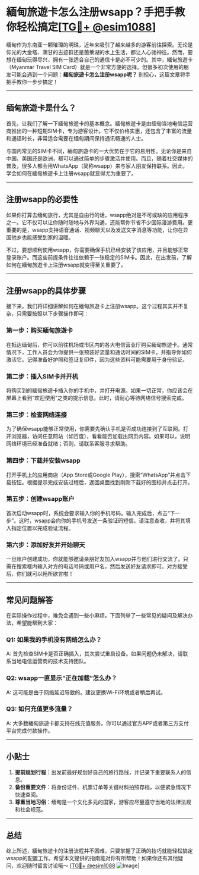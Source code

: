 # 緬甸旅遊卡怎么注册wsapp？手把手教你轻松搞定[[TG💪+ @esim1088](https://t.me/s/esim1088)]

缅甸作为东南亚一颗璀璨的明珠，近年来吸引了越来越多的游客前往探索。无论是仰光的大金塔、蒲甘的古迹群还是茵莱湖的水上生活，都让人心驰神往。然而，要想在缅甸玩得尽兴，拥有一张适合自己的通信卡是必不可少的。其中，緬甸旅遊卡（Myanmar Travel SIM Card）就是一个非常方便的选择。但很多初次使用的朋友可能会遇到一个问题：**緬甸旅遊卡怎么注册wsapp呢？** 别担心，这篇文章将手把手教你一步步搞定！

---

## 缅甸旅遊卡是什么？

首先，让我们了解一下緬甸旅遊卡的基本概念。緬甸旅遊卡是由缅甸当地电信运营商推出的一种短期SIM卡，专为游客设计。它不仅价格实惠，还包含了丰富的流量和通话时长，非常适合需要在缅甸期间保持通讯畅通的人士。

与国内常见的SIM卡不同，緬甸旅遊卡的一大优势在于它的易用性。无论你是来自中国、美国还是欧洲，都可以通过简单的步骤激活并使用。而且，随着社交媒体的普及，很多人都会用WhatsApp（简称wsapp）来与家人朋友保持联系。因此，学会如何在緬甸旅遊卡上注册wsapp就显得尤为重要了。

---

## 注册wsapp的必要性

如果你打算去缅甸旅行，尤其是自由行的话，wsapp绝对是不可或缺的应用程序之一。它不仅可以让你随时随地与外界沟通，还能帮你节省不少国际漫游费用。更重要的是，wsapp支持语音通话、视频聊天以及发送文字消息等功能，让你在异国他乡也能感受到家的温暖。

不过，要想顺利使用wsapp，你需要确保手机已经安装了该应用，并且能够正常登录账户。而这些前提条件往往依赖于一张稳定的SIM卡。因此，在出发前，了解如何在緬甸旅遊卡上注册wsapp就变得至关重要了。

---

## 注册wsapp的具体步骤

接下来，我们将详细讲解如何在緬甸旅遊卡上注册wsapp。这个过程其实并不复杂，只需要按照以下步骤操作即可：

### 第一步：购买緬甸旅遊卡
在抵达缅甸后，你可以前往机场或市区内的各大电信营业厅购买緬甸旅遊卡。通常情况下，工作人员会为你提供一张预装好流量和通话时间的SIM卡，并指导你如何激活它。记得准备好护照和签证复印件，因为这些资料可能需要用于身份验证。

### 第二步：插入SIM卡并开机
将购买到的緬甸旅遊卡插入你的手机中，并打开电源。如果一切正常，你应该会在屏幕上看到“欢迎使用”之类的提示信息。此时，请耐心等待网络信号搜索完成。

### 第三步：检查网络连接
为了确保wsapp能够正常使用，你需要先确认手机是否成功连接到了互联网。打开浏览器，访问任意网站（如百度），看看能否加载出网页内容。如果可以，说明网络环境已经准备就绪；否则，请联系客服寻求帮助。

### 第四步：下载并安装wsapp
打开手机上的应用商店（App Store或Google Play），搜索“WhatsApp”并点击下载按钮。根据提示完成安装过程后，返回桌面找到刚刚下载好的图标并点击打开。

### 第五步：创建wsapp账户
首次启动wsapp时，系统会要求输入你的手机号码。输入完成后，点击“下一步”。这时，wsapp会向你的手机号发送一条验证码短信。请注意查收，并将其填入指定位置以完成验证流程。

### 第六步：添加好友并开始聊天
一旦账户创建成功，你就能够邀请亲朋好友加入wsapp并与他们进行交流了。只需在搜索框内输入对方的电话号码或用户名，然后发送好友请求即可。对方接受后，你们就可以畅所欲言啦！

---

## 常见问题解答

在实际操作过程中，难免会遇到一些小麻烦。下面列举了一些常见的疑问及解决办法，希望能帮到大家：

### Q1: 如果我的手机没有网络怎么办？
A: 首先检查SIM卡是否正确插入，其次尝试重启设备。如果问题仍未解决，请联系当地电信运营商的技术支持团队。

### Q2: wsapp一直显示“正在加载”怎么办？
A: 这可能是由于网络延迟导致的。建议更换Wi-Fi环境或者稍后再试。

### Q3: 如何充值更多流量？
A: 大多数緬甸旅遊卡都支持在线充值服务。你可以通过官方APP或者第三方支付平台完成付款操作。

---

## 小贴士

1. **提前规划行程**：出发前最好规划好自己的旅行路线，并记录下重要联系人的信息。
2. **备份重要文件**：将身份证件、机票订单等关键材料拍照存档，以便紧急情况下快速查阅。
3. **尊重当地习俗**：缅甸是一个文化多元的国家，游客应尽量遵守当地的法律法规和社会规范。

---

## 总结

综上所述，緬甸旅遊卡的注册流程并不困难，只要掌握了正确的技巧就能轻松搞定wsapp的配置工作。希望本文提供的指南能对你有所帮助！如果你还有其他疑问，欢迎随时留言讨论哦～ [[TG💪+ @esim1088](https://t.me/s/esim1088) ![Image](https://i.postimg.cc/4NQfJmqS/Snipaste-2025-05-13-00-14-12.png)]